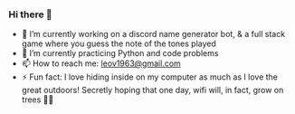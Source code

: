 ### Hi there 👋

<!--
**leov1963/leov1963** is a ✨ _special_ ✨ repository because its `README.md` (this file) appears on your GitHub profile.

Here are some ideas to get you started:

- 🔭 I’m currently working on ...
- 🌱 I’m currently learning ...
- 👯 I’m looking to collaborate on ...
- 🤔 I’m looking for help with ...
- 💬 Ask me about ...
- 📫 How to reach me: ...
- 😄 Pronouns: ...
- ⚡ Fun fact: ...
-->
- 🔭 I’m currently working on a discord name generator bot, & a full stack game where you guess the note of the tones played
- 🌱 I’m currently practicing Python and code problems
- 📫 How to reach me: leov1963@gmail.com
- ⚡ Fun fact: I love hiding inside on my computer as much as I love the great outdoors! Secretly hoping that one day, wifi will, in fact, grow on trees 🌲📶 
